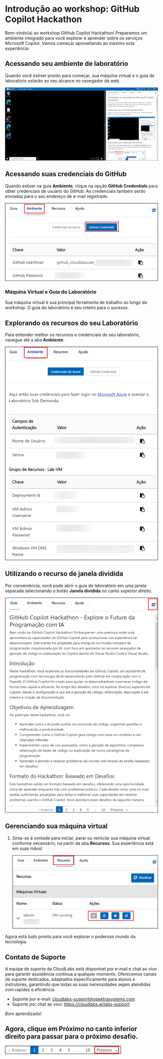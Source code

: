 # Introdução ao workshop: GitHub Copilot Hackathon

Bem-vindo(a) ao workshop GitHub Copilot Hackathon! Preparamos um ambiente integrado para você explorar e aprender sobre os serviços Microsoft Copilot. Vamos começar aproveitando ao máximo esta experiência:

## Acessando seu ambiente de laboratório

Quando você estiver pronto para começar, sua máquina virtual e o guia de laboratório estarão ao seu alcance no navegador da web.

![](../../media/new-github-copilot-hack-por-01.png)

## Acessando suas credenciais do GitHub

Quando estiver na guia **Ambiente**, clique na opção **GitHub Credentials** para obter credenciais de usuário do GitHub. As credenciais também serão enviadas para o seu endereço de e-mail registrado.

![](../../media/PGSS2.png)

### Máquina Virtual e Guia do Laboratório

Sua máquina virtual é sua principal ferramenta de trabalho ao longo do workshop. O guia do laboratório é seu roteiro para o sucesso.

## Explorando os recursos do seu Laboratório

Para entender melhor os recursos e credenciais do seu laboratório, navegue até a aba **Ambiente**.

![](../../media/PGSS3.png)

## Utilizando o recurso de janela dividida

Por conveniência, você pode abrir o guia de laboratório em uma janela separada selecionando o botão **Janela dividida** no canto superior direito.

![](../../media/PGSS5.png)

## Gerenciando sua máquina virtual

1. Sinta-se à vontade para iniciar, parar ou reiniciar sua máquina virtual conforme necessário, na partir da aba **Recursos**. Sua experiência está em suas mãos!

    ![](../../media/PGSS4.png)

Agora está tudo pronto para você explorar o poderoso mundo da tecnologia.

## Contato de Suporte

A equipe de suporte da CloudLabs está disponível por e-mail e chat ao vivo para garantir assistência contínua a qualquer momento. Oferecemos canais de suporte dedicados, adaptados especificamente para alunos e instrutores, garantindo que todas as suas necessidades sejam atendidas com rapidez e eficiência.

- Suporte por e-mail: cloudlabs-support@spektrasystems.com
- Suporte por chat ao vivo: https://cloudlabs.ai/labs-support

Bom aprendizado!

## Agora, clique em Próximo no canto inferior direito para passar para o próximo desafio.

![](../../media/next-page-p.png)
